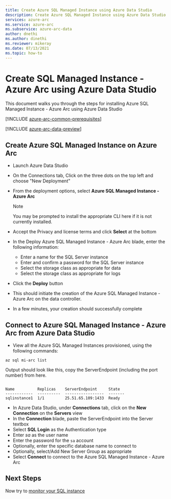 ```yaml
---
title: Create Azure SQL Managed Instance using Azure Data Studio
description: Create Azure SQL Managed Instance using Azure Data Studio
services: azure-arc
ms.service: azure-arc
ms.subservice: azure-arc-data
author: dnethi
ms.author: dinethi
ms.reviewer: mikeray
ms.date: 07/13/2021
ms.topic: how-to
---
```


# Create SQL Managed Instance - Azure Arc using Azure Data Studio

This document walks you through the steps for installing Azure SQL Managed Instance - Azure Arc using Azure Data Studio

[!INCLUDE [azure-arc-common-prerequisites](../../../includes/azure-arc-common-prerequisites.md)]

[!INCLUDE [azure-arc-data-preview](../../../includes/azure-arc-data-preview.md)]

## Create Azure SQL Managed Instance on Azure Arc

- Launch Azure Data Studio
- On the Connections tab, Click on the three dots on the top left and choose "New Deployment"
- From the deployment options, select **Azure SQL Managed Instance - Azure Arc** 
  > [!NOTE]
  > You may be prompted to install the appropriate CLI here if it is not currently installed.
- Accept the Privacy and license terms and click **Select** at the bottom

- In the Deploy Azure SQL Managed Instance - Azure Arc blade, enter the following information:
  - Enter a name for the SQL Server instance
  - Enter and confirm a password for the SQL Server instance
  - Select the storage class as appropriate for data
  - Select the storage class as appropriate for logs

- Click the **Deploy** button

- This should initiate the creation of the Azure SQL Managed Instance - Azure Arc on the data controller.

- In a few minutes, your creation should successfully complete

## Connect to Azure SQL Managed Instance - Azure Arc from Azure Data Studio

- View all the Azure SQL Managed Instances provisioned, using the following commands:

```azurecli
az sql mi-arc list
```

Output should look like this, copy the ServerEndpoint (including the port number) from here.

```console

Name          Replicas    ServerEndpoint     State
------------  ----------  -----------------  -------
sqlinstance1  1/1         25.51.65.109:1433  Ready
```

- In Azure Data Studio, under **Connections** tab, click on the **New Connection** on the **Servers** view
- In the **Connection** blade, paste the ServerEndpoint into the Server textbox
- Select **SQL Login** as the Authentication type
- Enter *sa* as the user name
- Enter the password for the `sa` account
- Optionally, enter the specific database name to connect to
- Optionally, select/Add New Server Group as appropriate
- Select **Connect** to connect to the Azure SQL Managed Instance - Azure Arc

## Next Steps

Now try to [monitor your SQL instance](monitor-grafana-kibana.md)
